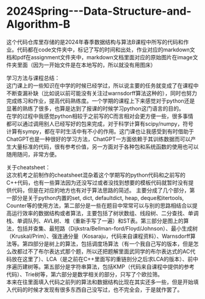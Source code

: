 # 2024Spring---Data-Structure-and-Algorithm-B

这个代码仓库里存储的是2024年春季数据结构与算法B课程中所写的代码和作业。代码都在code文件夹中，标记了写的时间和出处，作业对应的markdown文档和pdf在assignment文件夹中，markdown文档里面对应的原始图片在image文件夹里面（因为一开始文件是在本地写的，所以就没有用图床）

学习方法与课程总结：  
  这门课上的一些知识在中学的时候已经学过，所以说主要的任务就变成了在课程中不断查漏补缺（比如说以前可能没有关注过warnsdorff算法这种的），同时也努力完成练习和作业，提高代码熟练度。一个学期的课程上下来感觉对于python还是显著的熟练了很多，也算是达到了报课的时候学习python这门语言的目的。  
  在学的过程中我感觉python相较于之前写的C而言相对会更方便一些，很多事情都可以通过调用别人已经写好的包来完成，对于科学计算有scipy/numpy，符号计算有sympy，都在平时生活中有不小的作用。这门课也让我感受到有时借助于ChatGPT也是一种很好的学习方法，ChatGPT一方面依赖于其训练数据而可以产生大量标准的代码，很有参考价值，另一方面对于各种包和系统函数的使用也可以随用随问，非常方便。

关于cheatsheet：  
  这次机考之前制作的cheatsheet混杂着这个学期写的python代码和之前写的C++代码，也有一些算法因为还没写过或者没找到想要的模板代码就暂时没有提供代码，但是在对应的地方也有对于算法思路的简述。
  主要分成了几个部分，第一部分是关于python内置的set, dict, defaultdict, heap, deque和itertools, Counter等的使用方法，第二部分是一些在题目中常常可以与别的思路相结合以提高运行效率的数据结构或者算法，主要包括了树状数组、线段树、二分查找、单调栈、单调队列、AVL树、堆（重新手写了一遍）和ST表。第三部分是图上的算法，包括并查集、最短路（Dijkstra/Bellman-ford/Floyd/Johnson）、最小生成树（Kruskal/Prim）、强连通分量（Kosaraju，代码来自课程资料）、Warnsdorff算法等。第四部分是树上的算法，包括调度场算法（有一个我自己写的版本，但是怎么改都过不了布尔表达式那个题，所以还把题解里面武同学的布尔表达式的AC代码放在这里了）、LCA（是之前在C++里面写的重链剖分之后求LCA的版本）、前中序遍历建树等。第五部分是字符串算法，包括KMP（代码来自课程中提供的参考代码）、Trie树等，第六部分是数学相关的部分，只写了个欧拉筛。  
  本来在往里面填入代码之前列的算法和数据结构比现在其实还多一些，但是开始填入代码的时候才发现有很多东西自己没写过，也不完全会，于是就作罢了。


